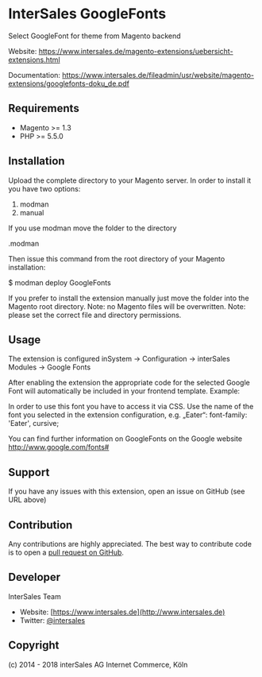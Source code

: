 InterSales GoogleFonts
===================
Select GoogleFont for theme from Magento backend

Website: https://www.intersales.de/magento-extensions/uebersicht-extensions.html

Documentation: https://www.intersales.de/fileadmin/usr/website/magento-extensions/googlefonts-doku_de.pdf

Requirements
------------
- Magento >= 1.3
- PHP >= 5.5.0

Installation
------------

Upload the complete directory to your Magento server.
In order to install it you have two options:
1) modman
2) manual

If you use modman move the folder to the directory 

.modman 

Then issue this command from the root directory of your Magento installation:

$ modman deploy GoogleFonts

If you prefer to install the extension manually just move the folder into the Magento root directory.
Note: no Magento files will be overwritten.
Note: please set the correct file and directory permissions.

Usage
-------

The extension is configured inSystem → Configuration → interSales Modules → Google Fonts

After enabling the extension the appropriate code for the selected Google Font will automatically be included in your frontend template.
Example:
<link href='http://fonts.googleapis.com/css?family=Eater' rel='stylesheet' type='text/css'>

In order to use this font you have to access it via CSS. Use the name of the font you selected in the extension configuration, e.g. „Eater“:
font-family: 'Eater', cursive;

You can find further information on GoogleFonts on the Google website
http://www.google.com/fonts#

Support
-------
If you have any issues with this extension, open an issue on GitHub (see URL above)


Contribution
------------
Any contributions are highly appreciated. The best way to contribute code is to open a
[pull request on GitHub](https://help.github.com/articles/using-pull-requests).


Developer
---------
InterSales Team
* Website: [https://www.intersales.de](http://www.intersales.de)
* Twitter: [@intersales](https://twitter.com/intersales)


Copyright
---------
(c) 2014 - 2018 interSales AG Internet Commerce, Köln